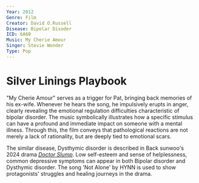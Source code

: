 ```yaml
---
Year: 2012
Genre: Film
Creator: David O.Russell
Disease: Bipolar Disoder
ICD: 6A60
Music: My Cherie Amour
Singer: Stevie Wonder
Type: Pop
---
```


# Silver Linings Playbook

"My Cherie Amour" serves as a trigger for Pat, bringing back memories of his ex-wife. Whenever he hears the song, he impulsively erupts in anger, clearly revealing the emotional regulation difficulties characteristic of bipolar disorder. The music symbolically illustrates how a specific stimulus can have a profound and immediate impact on someone with a mental illness. Through this, the film conveys that pathological reactions are not merely a lack of rationality, but are deeply tied to emotional scars.

 The similar disease, Dysthymic disorder is described in Back sunwoo's 2024 drama [*Doctor Slump*](bae_sangjun.md). Low self-esteem and sense of helplessness, common depressive symptoms can appear in both Bipolar disorder and Dysthymic disorder. The song 'Not Alone' by HYNN is used to show protagonists' struggles and healing journeys in the drama. 

